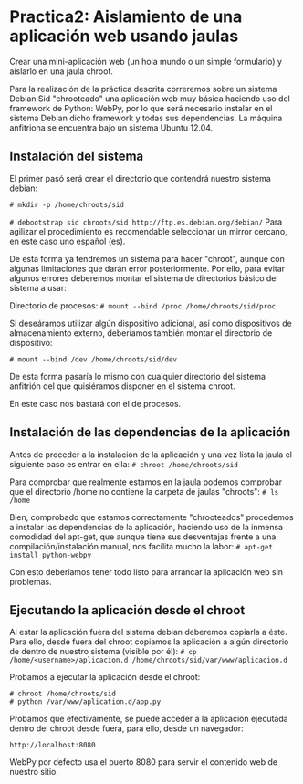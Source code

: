 Practica2: Aislamiento de una aplicación web usando jaulas
===================================

Crear una mini-aplicación web (un hola mundo o un simple formulario) y aislarlo en una jaula chroot.

Para la realización de la práctica descrita correremos sobre un sistema Debian Sid "chrooteado" una aplicación web muy básica
haciendo uso del framework de Python: WebPy, por lo que será necesario instalar en el sistema Debian dicho framework y todas
sus dependencias. La máquina anfitriona se encuentra bajo un sistema Ubuntu 12.04.


## Instalación del sistema

El primer pasó será crear el directorio que contendrá nuestro sistema debian:

```# mkdir -p /home/chroots/sid```

```# debootstrap sid chroots/sid http://ftp.es.debian.org/debian/```
Para agilizar el procedimiento es recomendable seleccionar un mirror cercano, en este caso uno español (es).

De esta forma ya tendremos un sistema para hacer "chroot", aunque con algunas limitaciones que darán error posteriormente.
Por ello, para evitar algunos errores deberemos montar el sistema de directorios básico del sistema a usar:

Directorio de procesos:
```# mount --bind /proc /home/chroots/sid/proc```

Si deseáramos utilizar algún dispositivo adicional, así como dispositivos de almacenamiento externo, deberíamos también
montar el directorio de dispositivo:

```# mount --bind /dev /home/chroots/sid/dev```

De esta forma pasaría lo mismo con cualquier directorio del sistema anfitrión del que quisiéramos disponer en el sistema
chroot.

En este caso nos bastará con el de procesos.


## Instalación de las dependencias de la aplicación

Antes de proceder a la instalación de la aplicación y una vez lista la jaula el siguiente paso es entrar en ella:
```# chroot /home/chroots/sid```

Para comprobar que realmente estamos en la jaula podemos comprobar que el directorio /home no contiene la carpeta de
jaulas "chroots":
```# ls /home```

Bien, comprobado que estamos correctamente "chrooteados" procedemos a instalar las dependencias de la aplicación,
haciendo uso de la inmensa comodidad del apt-get, que aunque tiene sus desventajas frente a una compilación/instalación
manual, nos facilita mucho la labor:
```# apt-get install python-webpy```

Con esto deberíamos tener todo listo para arrancar la aplicación web sin problemas.

## Ejecutando la aplicación desde el chroot

Al estar la aplicación fuera del sistema debian deberemos copiarla a éste. Para ello, desde fuera del chroot copiamos la aplicación a algún directorio
de dentro de nuestro sistema (visible por él):
```# cp /home/<username>/aplicacion.d /home/chroots/sid/var/www/aplicacion.d```

Probamos a ejecutar la aplicación desde el chroot:
```
# chroot /home/chroots/sid
# python /var/www/aplication.d/app.py
```

Probamos que efectivamente, se puede acceder a la aplicación ejecutada dentro del chroot desde fuera, para ello, desde
un navegador:

```http://localhost:8080```

WebPy por defecto usa el puerto 8080 para servir el contenido web de nuestro sitio.
